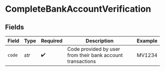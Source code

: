 # CompleteBankAccountVerification


## Fields

| Field                                                      | Type                                                       | Required                                                   | Description                                                | Example                                                    |
| ---------------------------------------------------------- | ---------------------------------------------------------- | ---------------------------------------------------------- | ---------------------------------------------------------- | ---------------------------------------------------------- |
| `code`                                                     | *str*                                                      | :heavy_check_mark:                                         | Code provided by user from their bank account transactions | MV1234                                                     |